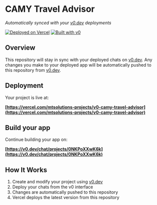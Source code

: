 # CAMY Travel Advisor

*Automatically synced with your [v0.dev](https://v0.dev) deployments*

[![Deployed on Vercel](https://img.shields.io/badge/Deployed%20on-Vercel-black?style=for-the-badge&logo=vercel)](https://vercel.com/mtsolutions-projects/v0-camy-travel-advisor)
[![Built with v0](https://img.shields.io/badge/Built%20with-v0.dev-black?style=for-the-badge)](https://v0.dev/chat/projects/0NKPoXXwK6k)

## Overview

This repository will stay in sync with your deployed chats on [v0.dev](https://v0.dev).
Any changes you make to your deployed app will be automatically pushed to this repository from [v0.dev](https://v0.dev).

## Deployment

Your project is live at:

**[https://vercel.com/mtsolutions-projects/v0-camy-travel-advisor](https://vercel.com/mtsolutions-projects/v0-camy-travel-advisor)**

## Build your app

Continue building your app on:

**[https://v0.dev/chat/projects/0NKPoXXwK6k](https://v0.dev/chat/projects/0NKPoXXwK6k)**

## How It Works

1. Create and modify your project using [v0.dev](https://v0.dev)
2. Deploy your chats from the v0 interface
3. Changes are automatically pushed to this repository
4. Vercel deploys the latest version from this repository